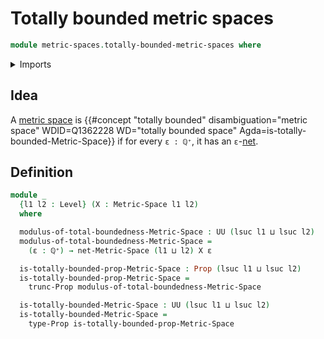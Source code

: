 # Totally bounded metric spaces

```agda
module metric-spaces.totally-bounded-metric-spaces where
```

<details><summary>Imports</summary>

```agda
open import elementary-number-theory.positive-rational-numbers

open import foundation.propositional-truncations
open import foundation.propositions
open import foundation.universe-levels

open import metric-spaces.metric-spaces
open import metric-spaces.nets-metric-spaces
```

</details>

## Idea

A [metric space](metric-spaces.metric-spaces.md) is
{{#concept "totally bounded" disambiguation="metric space" WDID=Q1362228 WD="totally bounded space" Agda=is-totally-bounded-Metric-Space}}
if for every `ε : ℚ⁺`, it has an `ε`-[net](metric-spaces.nets-metric-spaces.md).

## Definition

```agda
module _
  {l1 l2 : Level} (X : Metric-Space l1 l2)
  where

  modulus-of-total-boundedness-Metric-Space : UU (lsuc l1 ⊔ lsuc l2)
  modulus-of-total-boundedness-Metric-Space =
    (ε : ℚ⁺) → net-Metric-Space (l1 ⊔ l2) X ε

  is-totally-bounded-prop-Metric-Space : Prop (lsuc l1 ⊔ lsuc l2)
  is-totally-bounded-prop-Metric-Space =
    trunc-Prop modulus-of-total-boundedness-Metric-Space

  is-totally-bounded-Metric-Space : UU (lsuc l1 ⊔ lsuc l2)
  is-totally-bounded-Metric-Space =
    type-Prop is-totally-bounded-prop-Metric-Space
```
